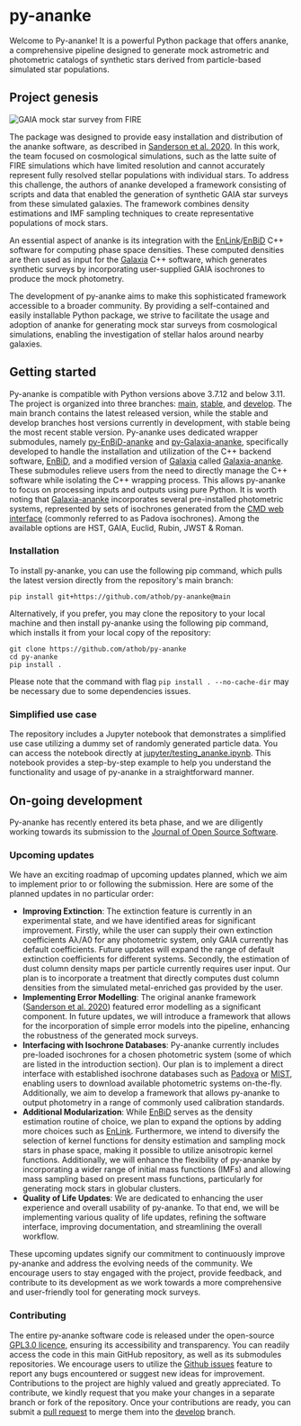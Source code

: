 # py-ananke

Welcome to Py-ananke! It is a powerful Python package that offers ananke, a comprehensive pipeline designed to generate mock astrometric and photometric catalogs of synthetic stars derived from particle-based simulated star populations.

## Project genesis

![GAIA mock star survey from FIRE](https://web.sas.upenn.edu/dynamics/files/2021/02/galactic-map-m12f-lsr-1-threecolor-medfilt-16x9-1.png)

The package was designed to provide easy installation and distribution of the ananke software, as described in [Sanderson et al. 2020](https://ui.adsabs.harvard.edu/abs/2020ApJS..246....6S/abstract). In this work, the team focused on cosmological simulations, such as the latte suite of FIRE simulations which have limited resolution and cannot accurately represent fully resolved stellar populations with individual stars. To address this challenge, the authors of ananke developed a framework consisting of scripts and data that enabled the generation of synthetic GAIA star surveys from these simulated galaxies. The framework combines density estimations and IMF sampling techniques to create representative populations of mock stars.

An essential aspect of ananke is its integration with the [EnLink](https://ui.adsabs.harvard.edu/abs/2009ApJ...703.1061S/abstract)/[EnBiD](http://ascl.net/1109.012) C++ software for computing phase space densities. These computed densities are then used as input for the [Galaxia](http://ascl.net/1101.007) C++ software, which generates synthetic surveys by incorporating user-supplied GAIA isochrones to produce the mock photometry.

The development of py-ananke aims to make this sophisticated framework accessible to a broader community. By providing a self-contained and easily installable Python package, we strive to facilitate the usage and adoption of ananke for generating mock star surveys from cosmological simulations, enabling the investigation of stellar halos around nearby galaxies.

## Getting started

Py-ananke is compatible with Python versions above 3.7.12 and below 3.11. The project is organized into three branches: [main](https://github.com/athob/py-ananke/tree/main), [stable](https://github.com/athob/py-ananke/tree/stable), and [develop](https://github.com/athob/py-ananke/tree/develop). The main branch contains the latest released version, while the stable and develop branches host versions currently in development, with stable being the most recent stable version. Py-ananke uses dedicated wrapper submodules, namely [py-EnBiD-ananke](https://github.com/athob/py-EnBiD-ananke) and [py-Galaxia-ananke](https://github.com/athob/py-Galaxia-ananke), specifically developed to handle the installation and utilization of the C++ backend software, [EnBiD](http://ascl.net/1109.012), and a modified version of [Galaxia](http://ascl.net/1101.007) called [Galaxia-ananke](https://github.com/athob/galaxia-ananke). These submodules relieve users from the need to directly manage the C++ software while isolating the C++ wrapping process. This allows py-ananke to focus on processing inputs and outputs using pure Python. It is worth noting that [Galaxia-ananke](https://github.com/athob/galaxia-ananke) incorporates several pre-installed photometric systems, represented by sets of isochrones generated from the [CMD web interface](http://stev.oapd.inaf.it/cgi-bin/cmd) (commonly referred to as Padova isochrones). Among the available options are HST, GAIA, Euclid, Rubin, JWST & Roman.

### Installation

To install py-ananke, you can use the following pip command, which pulls the latest version directly from the repository's main branch:

    pip install git+https://github.com/athob/py-ananke@main

Alternatively, if you prefer, you may clone the repository to your local machine and then install py-ananke using the following pip command, which installs it from your local copy of the repository:

    git clone https://github.com/athob/py-ananke
    cd py-ananke
    pip install .

Please note that the command with flag `pip install . --no-cache-dir` may be necessary due to some dependencies issues.

### Simplified use case

The repository includes a Jupyter notebook that demonstrates a simplified use case utilizing a dummy set of randomly generated particle data. You can access the notebook directly at [jupyter/testing_ananke.ipynb](jupyter/testing_ananke.ipynb). This notebook provides a step-by-step example to help you understand the functionality and usage of py-ananke in a straightforward manner.

## On-going development

Py-ananke has recently entered its beta phase, and we are diligently working towards its submission to the [Journal of Open Source Software](https://joss.theoj.org).

### Upcoming updates

We have an exciting roadmap of upcoming updates planned, which we aim to implement prior to or following the submission. Here are some of the planned updates in no particular order:

- **Improving Extinction**: The extinction feature is currently in an experimental state, and we have identified areas for significant improvement. Firstly, while the user can supply their own extinction coefficients Aλ/A0 for any photometric system, only GAIA currently has default coefficients. Future updates will expand the range of default extinction coefficients for different systems. Secondly, the estimation of dust column density maps per particle currently requires user input. Our plan is to incorporate a treatment that directly computes dust column densities from the simulated metal-enriched gas provided by the user.
- **Implementing Error Modelling**: The original ananke framework ([Sanderson et al. 2020](https://ui.adsabs.harvard.edu/abs/2020ApJS..246....6S/abstract)) featured error modelling as a significant component. In future updates, we will introduce a framework that allows for the incorporation of simple error models into the pipeline, enhancing the robustness of the generated mock surveys.
- **Interfacing with Isochrone Databases**: Py-ananke currently includes pre-loaded isochrones for a chosen photometric system (some of which are listed in the introduction section). Our plan is to implement a direct interface with established isochrone databases such as [Padova](http://stev.oapd.inaf.it/cgi-bin/cmd) or [MIST](https://waps.cfa.harvard.edu/MIST/), enabling users to download available photometric systems on-the-fly. Additionally, we aim to develop a framework that allows py-ananke to output photometry in a range of commonly used calibration standards.
- **Additional Modularization**: While [EnBiD](http://ascl.net/1109.012) serves as the density estimation routine of choice, we plan to expand the options by adding more choices such as [EnLink](https://ui.adsabs.harvard.edu/abs/2009ApJ...703.1061S/abstract). Furthermore, we intend to diversify the selection of kernel functions for density estimation and sampling mock stars in phase space, making it possible to utilize anisotropic kernel functions. Additionally, we will enhance the flexibility of py-ananke by incorporating a wider range of initial mass functions (IMFs) and allowing mass sampling based on present mass functions, particularly for generating mock stars in globular clusters.
- **Quality of Life Updates**: We are dedicated to enhancing the user experience and overall usability of py-ananke. To that end, we will be implementing various quality of life updates, refining the software interface, improving documentation, and streamlining the overall workflow.

These upcoming updates signify our commitment to continuously improve py-ananke and address the evolving needs of the community. We encourage users to stay engaged with the project, provide feedback, and contribute to its development as we work towards a more comprehensive and user-friendly tool for generating mock surveys.

### Contributing

The entire py-ananke software code is released under the open-source [GPL3.0 licence](LICENCE), ensuring its accessibility and transparency. You can readily access the code in this main GitHub repository, as well as its submodules repositories. We encourage users to utilize the [Github issues](https://github.com/athob/py-ananke/issues) feature to report any bugs encountered or suggest new ideas for improvement. Contributions to the project are highly valued and greatly appreciated. To contribute, we kindly request that you make your changes in a separate branch or fork of the repository. Once your contributions are ready, you can submit a [pull request](https://github.com/athob/py-ananke/pulls) to merge them into the [develop](https://github.com/athob/py-ananke/tree/develop) branch.

